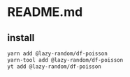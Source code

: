 # README.md

    

## install

```bash
yarn add @lazy-random/df-poisson
yarn-tool add @lazy-random/df-poisson
yt add @lazy-random/df-poisson
```

